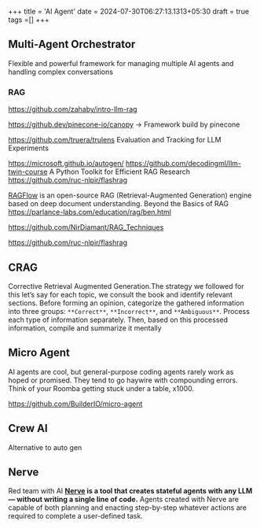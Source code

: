 +++
title = 'AI Agent'
date = 2024-07-30T06:27:13.1313+05:30
draft = true
tags =[]
+++ 

## Multi-Agent Orchestrator
Flexible and powerful framework for managing multiple AI agents and handling complex conversations



### RAG


https://github.com/zahaby/intro-llm-rag

https://github.dev/pinecone-io/canopy -> Framework build by pinecone 

https://github.com/truera/trulens Evaluation and Tracking for LLM Experiments

https://microsoft.github.io/autogen/
https://github.com/decodingml/llm-twin-course 
A Python Toolkit for Efficient RAG Research https://github.com/ruc-nlpir/flashrag 

[RAGFlow](https://ragflow.io/) is an open-source RAG (Retrieval-Augmented Generation) engine based on deep document understanding.
 Beyond the Basics of RAG
https://parlance-labs.com/education/rag/ben.html

https://github.com/NirDiamant/RAG_Techniques

https://github.com/ruc-nlpir/flashrag

##  CRAG

Corrective Retrieval Augmented Generation.The strategy we followed for this let’s say for each topic, we consult the book and identify relevant sections. Before forming an opinion, categorize the gathered information into three groups: `**Correct**`, `**Incorrect**`, and `**Ambiguous**`. Process each type of information separately. Then, based on this processed information, compile and summarize it mentally


## Micro Agent

AI agents are cool, but general-purpose coding agents rarely work as hoped or promised. They tend to go haywire with compounding errors. Think of your Roomba getting stuck under a table, x1000.

https://github.com/BuilderIO/micro-agent 




## Crew AI

Alternative to auto gen




## Nerve
 Red team with AI
**[Nerve](https://github.com/evilsocket/nerve) is a tool that creates stateful agents with any LLM — without writing a single line of code.** Agents created with Nerve are capable of both planning and enacting step-by-step whatever actions are required to complete a user-defined task.
